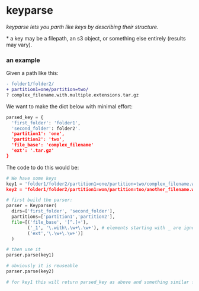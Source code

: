 # keyparse
_keyparse lets you parth like keys by describing their structure._

\* a key may be a filepath, an s3 object, or something else entirely (results may vary).

### an example
Given a path like this: 
```diff
- folder1/folder2/
+ partition1=one/partition=two/
? complex_filename.with.multiple.extensions.tar.gz
```

We want to make the dict below with minimal effort:
```python
parsed_key = {
  'first_folder': 'folder1',
  'second_folder': folder2'.
  'partition1': 'one',
  'partition2': 'two',
  'file_base': 'complex_filename'
  'ext': '.tar.gz'
}
```

The code to do this would be: 
```python
# We have some keys
key1 = 'folder1/folder2/partition1=one/partition=two/complex_filename.with.multiple.extensions.tar.gz
key2 = 'folder1/folder2/partition1=won/partition=too/another_filename.with.possiblydifferent.extensions.tar.gz

# first build the parser:
parser = Keyparser(
  dirs=['first_folder', 'second_folder'],
  partitions=['partition1','partition2'],
  file=[('file_base', '[^.]+'), 
        ('_1', '\.with\.\w+\.\w+'), # elements starting with _ are ignored
        ('ext','\.\w+\.\w+')]
  )

# then use it
parser.parse(key1)

# obviously it is reuseable
parser.parse(key2)

# for key1 this will return parsed_key as above and something similar for key2
```
